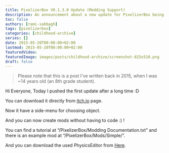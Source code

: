 ```yaml
---
title: PixelizerBox V0.1.3.0 Update (Modding Support)
description: An announcement about a new update for PixelizerBox being published on itch.io.
toc: false
authors: [rami-sabbagh]
tags: [pixelizerbox]
categories: [childhood-archive]
series: []
date: 2015-05-20T00:00:00+02:00
lastmod: 2015-05-20T00:00:00+02:00
featuredVideo:
featuredImage: images/posts/childhood-archive/screenshot-825x510.png
draft: false
---
```


> Please note that this is a post I've written back in 2015, when I was ~14 years old (an 8th grade student).

Hi Everyone, Today I pushed the first update after a long time :D

You can download it directly from [itch.io](http://ramilego4game.itch.io/pixelizerbox) page.

Now it have a side-menu for choosing object.

And you can now create mods without having to code :) !

You can find a tutorial at “/PixelizerBox/Modding Documentation.txt” and there is an example mod at “/PixelizerBox/Mods/Simple/”.

And you can download the used PhysicsEditor from [Here](https://www.codeandweb.com/physicseditor).